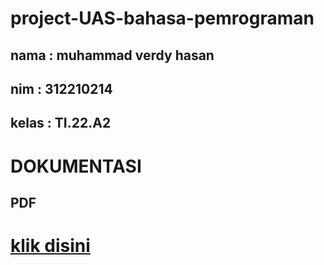 # project-UAS-bahasa-pemrograman
## nama : muhammad verdy hasan 
## nim : 312210214
## kelas : TI.22.A2
# DOKUMENTASI
## PDF 
# [klik disini](https://drive.google.com/file/d/19exGMee-0pSJhTyA__a9Tf1gRx0Ifctb/view?usp=drivesdk)
